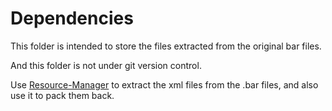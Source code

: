 # Dependencies
This folder is intended to store the files extracted from the original bar files.

And this folder is not under git version control. 

Use [Resource-Manager](https://github.com/VladTheJunior/Resource-Manager) to extract the xml files from the .bar files, and also use it to pack them back.